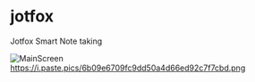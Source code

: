 # jotfox
Jotfox Smart Note taking

![MainScreen](https://i.paste.pics/6b09e6709fc9dd50a4d66ed92c7f7cbd.png)
https://i.paste.pics/6b09e6709fc9dd50a4d66ed92c7f7cbd.png
